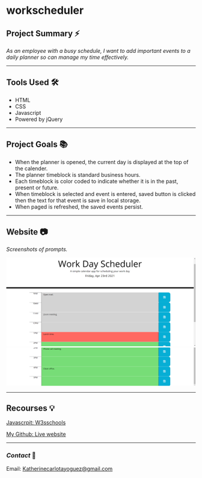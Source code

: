 # workscheduler

## **Project Summary** ⚡️

_As an employee with a busy schedule, I want to add important events to a daily planner so  can manage my time effectively._

__________________________________________________________________________________________________________________________________________________

## **Tools Used** 🛠️

* HTML
* CSS
* Javascript
* Powered by jQuery

___________________________________________________________________________________________________________________________________________________

## **Project Goals** 📚

* When the planner is opened, the current day is displayed at the top of the calender.
* The planner timeblock is standard business hours.
* Each timeblock is color coded to indicate whether it is in the past, present or future.
* When timeblock is selected and event is entered, saved button is clicked then the text for that event is save in local storage.
* When paged is refreshed, the saved events persist.

___________________________________________________________________________________________________________________________________________________

## **Website** 📷

*Screenshots of prompts.*

![Screenshot 1](assets/images/Screenshot1.png)
![Screenshot 2](assets/images/Screenshot2.png)

___________________________________________________________________________________________________________________________________________________

## **Recourses** 💡
[ Javascrpit: W3sschools](https://www.w3schools.com/)

[My Github: Live website](https://katherineyoguez.github.io/RandomPasswordGen/)

___________________________________________________________________________________________________________________________________________________

### _Contact_ 📇

Email: Katherinecarlotayoguez@gmail.com
